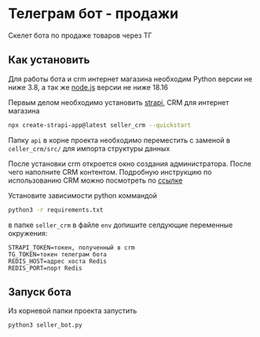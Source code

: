 # Телеграм бот - продажи

Скелет бота по продаже товаров через ТГ

## Как установить
Для работы бота и crm интернет магазина необходим Python версии не ниже 3.8, а так же [node.js](https://nodejs.org/en/) версии не ниже 18.16

Первым делом необходимо установить [strapi](https://github.com/strapi/strapi?tab=readme-ov-file), CRM для интернет магазина

```sh
npx create-strapi-app@latest seller_crm --quickstart
```

Папку `api` в корне проекта необходимо переместить с заменой в `celler_crm/src/` для импорта структуры данных

После установки crm откроется окно создания администратора. После чего наполните CRM контентом.
Подробную инструкцию по использованию CRM можно посмотреть по [ссылке](https://docs.strapi.io/dev-docs/quick-start)

Установите зависимости python коммандой
```sh
python3 -r requirements.txt
```

в папке `seller_crm` в файле `env` допишите селдующие переменные окружения:
```
STRAPI_TOKEN=токен, полученный в crm
TG_TOKEN=токен телеграм бота
REDIS_HOST=адрес хоста Redis
REDIS_PORT=порт Redis
```

## Запуск бота

Из корневой папки проекта запустить
```
python3 seller_bot.py
```
